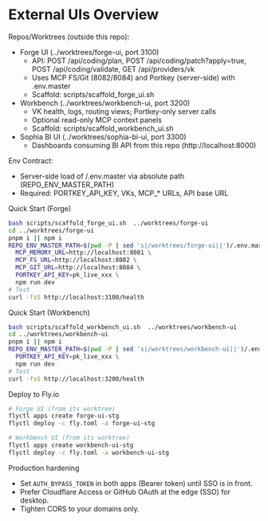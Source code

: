 # External UIs Overview

Repos/Worktrees (outside this repo):
- Forge UI (../worktrees/forge-ui, port 3100)
  - API: POST /api/coding/plan, POST /api/coding/patch?apply=true, POST /api/coding/validate, GET /api/providers/vk
  - Uses MCP FS/Git (8082/8084) and Portkey (server-side) with .env.master
  - Scaffold: scripts/scaffold_forge_ui.sh
- Workbench (../worktrees/workbench-ui, port 3200)
  - VK health, logs, routing views; Portkey-only server calls
  - Optional read-only MCP context panels
  - Scaffold: scripts/scaffold_workbench_ui.sh
- Sophia BI UI (../worktrees/sophia-bi-ui, port 3300)
  - Dashboards consuming BI API from this repo (http://localhost:8000)

Env Contract:
- Server-side load of <repo>/.env.master via absolute path (REPO_ENV_MASTER_PATH)
- Required: PORTKEY_API_KEY, VKs, MCP_* URLs, API base URL

Quick Start (Forge)
```bash
bash scripts/scaffold_forge_ui.sh  ../worktrees/forge-ui
cd ../worktrees/forge-ui
pnpm i || npm i
REPO_ENV_MASTER_PATH=$(pwd -P | sed 's|/worktrees/forge-ui||')/.env.master \
  MCP_MEMORY_URL=http://localhost:8081 \
  MCP_FS_URL=http://localhost:8082 \
  MCP_GIT_URL=http://localhost:8084 \
  PORTKEY_API_KEY=pk_live_xxx \
  npm run dev
# Test
curl -fsS http://localhost:3100/health
```

Quick Start (Workbench)
```bash
bash scripts/scaffold_workbench_ui.sh  ../worktrees/workbench-ui
cd ../worktrees/workbench-ui
pnpm i || npm i
REPO_ENV_MASTER_PATH=$(pwd -P | sed 's|/worktrees/workbench-ui||')/.env.master \
  PORTKEY_API_KEY=pk_live_xxx \
  npm run dev
# Test
curl -fsS http://localhost:3200/health
```

Deploy to Fly.io
```bash
# Forge UI (from its worktree)
flyctl apps create forge-ui-stg
flyctl deploy -c fly.toml -a forge-ui-stg

# Workbench UI (from its worktree)
flyctl apps create workbench-ui-stg
flyctl deploy -c fly.toml -a workbench-ui-stg
```

Production hardening
- Set `AUTH_BYPASS_TOKEN` in both apps (Bearer token) until SSO is in front.
- Prefer Cloudflare Access or GitHub OAuth at the edge (SSO) for desktop.
- Tighten CORS to your domains only.
